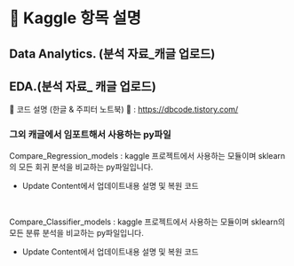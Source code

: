 # 🔖 Kaggle 항목 설명  

## Data Analytics. (분석 자료_캐글 업로드) <br>


## EDA.(분석 자료_ 캐글 업로드) <br>

🔭 코드 설명 (한글 & 주피터 노트북) 🔭 : https://dbcode.tistory.com/

### 그외 캐글에서 임포트해서 사용하는 py파일
Compare_Regression_models : kaggle 프로젝트에서 사용하는 모듈이며 sklearn의 모든 회귀 분석을 비교하는 py파일입니다. 
- Update Content에서 업데이트내용 설명 및 복원 코드 

<br>

Compare_Classifier_models : kaggle 프로젝트에서 사용하는 모듈이며 sklearn의 모든 분류 분석을 비교하는 py파일입니다. 
- Update Content에서 업데이트내용 설명 및 복원 코드
